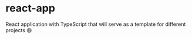 # react-app

React application with TypeScript that will serve as a template for different projects 😃
